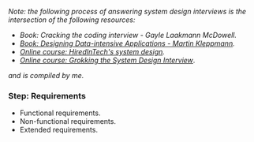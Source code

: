 _Note: the following process of answering system design interviews is the intersection of the following resources:_

- _Book: Cracking the coding interview - Gayle Laakmann McDowell._
- _[Book: Designing Data-intensive Applications - Martin Kleppmann](https://github.com/nhannguyen95/interview-preparation/tree/master/notes/system-design/designing-data-intensive-application)._
- _[Online course: HiredInTech's system design](https://www.hiredintech.com/classrooms/system-design)._
- _[Online course: Grokking the System Design Interview](https://www.educative.io/collection/5668639101419520/5649050225344512)_.

_and is compiled by me._


### Step: Requirements

- Functional requirements.
- Non-functional requirements.
- Extended requirements.
